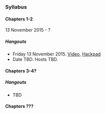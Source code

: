 ### Syllabus

#### Chapters 1-2

13 November 2015 - ?

##### Hangouts
* Friday 13 November 2015. [Video](https://plus.google.com/u/0/events/c6emnjn3h5ha7gnqj4q3pcbulf4), [Hackpad](https://ttsg.hackpad.com/Type-Theory-Study-Group-Meeting-1-oBuYSKYx4CV)
* Date TBD. Hosts TBD.

#### Chapters 3-4?

##### Hangouts
* TBD

#### Chapters ???
